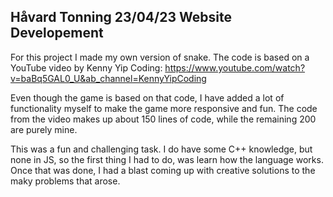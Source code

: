 Håvard Tonning
23/04/23
Website Developement
---

For this project I made my own version of snake. The code is based on a YouTube video by Kenny Yip Coding: https://www.youtube.com/watch?v=baBq5GAL0_U&ab_channel=KennyYipCoding

Even though the game is based on that code, I have added a lot of functionality myself to make the game more responsive and fun. The code from the video makes up about 150 lines of code, while the remaining 200 are purely mine. 

This was a fun and challenging task. I do have some C++ knowledge, but none in JS, so the first thing I had to do, was learn how the language works. Once that was done, I had a blast coming up with creative solutions to the maky problems that arose. 

